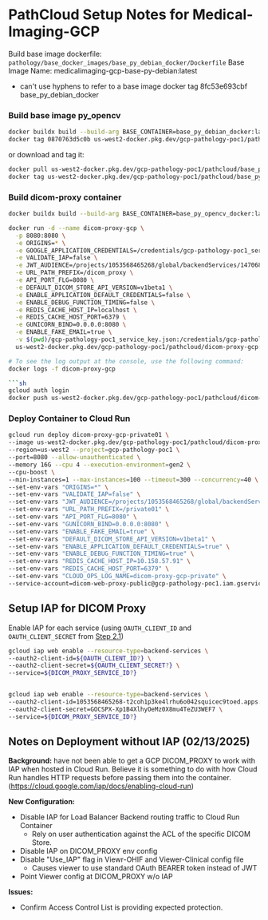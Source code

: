 # PathCloud Setup Notes for Medical-Imaging-GCP

Build base image dockerfile:
`pathology/base_docker_images/base_py_debian_docker/Dockerfile`
Base Image Name: medicalimaging-gcp-base-py-debian:latest

- can't use hyphens to refer to a base image
  docker tag 8fc53e693cbf base_py_debian_docker

### Build base image py_opencv

```sh
docker buildx build --build-arg BASE_CONTAINER=base_py_debian_docker:latest -t base_py_opencv_docker .
docker tag 0870763d5c0b us-west2-docker.pkg.dev/gcp-pathology-poc1/pathcloud/base_py_opencv_docker
```

or download and tag it:

```sh
docker pull us-west2-docker.pkg.dev/gcp-pathology-poc1/pathcloud/base_py_opencv_docker:latest
docker tag us-west2-docker.pkg.dev/gcp-pathology-poc1/pathcloud/base_py_opencv_docker:latest base_py_opencv_docker
```

### Build dicom-proxy container

```sh
docker buildx build --build-arg BASE_CONTAINER=base_py_opencv_docker:latest -t us-west2-docker.pkg.dev/gcp-pathology-poc1/pathcloud/dicom-proxy-gcp:0.0.1 -f ./pathology/dicom_proxy/Dockerfile .
```

````sh
docker run -d --name dicom-proxy-gcp \
  -p 8080:8080 \
  -e ORIGINS=* \
  -e GOOGLE_APPLICATION_CREDENTIALS=/credentials/gcp-pathology-poc1_service_key.json \
  -e VALIDATE_IAP=false \
  -e JWT_AUDIENCE=/projects/1053568465268/global/backendServices/1470682154844812331 \
  -e URL_PATH_PREFIX=/dicom_proxy \
  -e API_PORT_FLG=8080 \
  -e DEFAULT_DICOM_STORE_API_VERSION=v1beta1 \
  -e ENABLE_APPLICATION_DEFAULT_CREDENTIALS=false \
  -e ENABLE_DEBUG_FUNCTION_TIMING=false \
  -e REDIS_CACHE_HOST_IP=localhost \
  -e REDIS_CACHE_HOST_PORT=6379 \
  -e GUNICORN_BIND=0.0.0.0:8080 \
  -e ENABLE_FAKE_EMAIL=true \
  -v $(pwd)/gcp-pathology-poc1_service_key.json:/credentials/gcp-pathology-poc1_service_key.json \
  us-west2-docker.pkg.dev/gcp-pathology-poc1/pathcloud/dicom-proxy-gcp:0.0.1

# To see the log output at the console, use the following command:
docker logs -f dicom-proxy-gcp

```sh
gcloud auth login
docker push us-west2-docker.pkg.dev/gcp-pathology-poc1/pathcloud/dicom-proxy-gcp:0.0.1
````

### Deploy Container to Cloud Run

```sh
gcloud run deploy dicom-proxy-gcp-private01 \
--image us-west2-docker.pkg.dev/gcp-pathology-poc1/pathcloud/dicom-proxy-gcp:0.0.1 \
--region=us-west2 --project=gcp-pathology-poc1 \
--port=8080 --allow-unauthenticated \
--memory 16G --cpu 4 --execution-environment=gen2 \
--cpu-boost \
--min-instances=1 --max-instances=100 --timeout=300 --concurrency=40 \
--set-env-vars "ORIGINS=*" \
--set-env-vars "VALIDATE_IAP=false" \
--set-env-vars "JWT_AUDIENCE=/projects/1053568465268/global/backendServices/1470682154844812331" \
--set-env-vars "URL_PATH_PREFIX=/private01" \
--set-env-vars "API_PORT_FLG=8080" \
--set-env-vars "GUNICORN_BIND=0.0.0.0:8080" \
--set-env-vars "ENABLE_FAKE_EMAIL=true" \
--set-env-vars "DEFAULT_DICOM_STORE_API_VERSION=v1beta1" \
--set-env-vars "ENABLE_APPLICATION_DEFAULT_CREDENTIALS=true" \
--set-env-vars "ENABLE_DEBUG_FUNCTION_TIMING=true" \
--set-env-vars "REDIS_CACHE_HOST_IP=10.158.57.91" \
--set-env-vars "REDIS_CACHE_HOST_PORT=6379" \
--set-env-vars "CLOUD_OPS_LOG_NAME=dicom-proxy-gcp-private" \
--service-account=dicom-web-proxy-public@gcp-pathology-poc1.iam.gserviceaccount.com
```

## Setup IAP for DICOM Proxy

Enable IAP for each service (using `OAUTH_CLIENT_ID` and `OAUTH_CLIENT_SECRET`
from [Step 2.1](#step2.1))

```sh
gcloud iap web enable --resource-type=backend-services \
--oauth2-client-id=${OAUTH_CLIENT_ID?} \
--oauth2-client-secret=${OAUTH_CLIENT_SECRET?} \
--service=${DICOM_PROXY_SERVICE_ID?}


gcloud iap web enable --resource-type=backend-services \
--oauth2-client-id=1053568465268-t2coh1p3ke4lrhu6o042squicec9toed.apps.googleusercontent.com \
--oauth2-client-secret=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 \
--service=${DICOM_PROXY_SERVICE_ID?}
```

## Notes on Deployment without IAP (02/13/2025)

**Background:** have not been able to get a GCP DICOM_PROXY to work with IAP when hosted in Cloud Run. Believe it is something to do with how Cloud Run handles HTTP requests before passing them into the container. (https://cloud.google.com/iap/docs/enabling-cloud-run)

**New Configuration:**

- Disable IAP for Load Balancer Backend routing traffic to Cloud Run Container
  - Rely on user authentication against the ACL of the specific DICOM Store.
- Disable IAP on DICOM_PROXY env config
- Disable "Use_IAP" flag in Viewr-OHIF and Viewer-Clinical config file
  - Causes viewer to use standard OAuth BEARER token instead of JWT
- Point Viewer config at DICOM_PROXY w/o IAP

**Issues:**

- Confirm Access Control List is providing expected protection.
